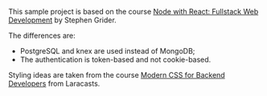 This sample project is based on the course [Node with React: Fullstack Web Development](https://www.udemy.com/node-with-react-fullstack-web-development/) by Stephen Grider.

The differences are:

-   PostgreSQL and knex are used instead of MongoDB;
-   The authentication is token-based and not cookie-based.

Styling ideas are taken from the course [Modern CSS for Backend Developers](https://laracasts.com/series/modern-css-for-backend-developers) from Laracasts.
